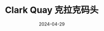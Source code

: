 ---
title: Clark Quay 克拉克码头
description: 
date: 2024-04-29
weight: 6
resources:
    - src: DSCF4364_cover.JPG
      params:
        cover: true
---